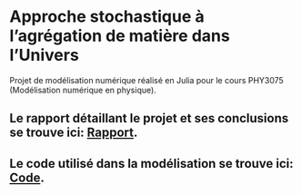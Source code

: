 # Approche stochastique à l’agrégation de matière dans l’Univers

Projet de modélisation numérique réalisé en Julia pour le cours PHY3075 (Modélisation numérique en physique).

## Le rapport détaillant le projet et ses conclusions se trouve ici: [Rapport](./Projet_final.pdf).

## Le code utilisé dans la modélisation se trouve ici: [Code](./Projet_final.jl). 

